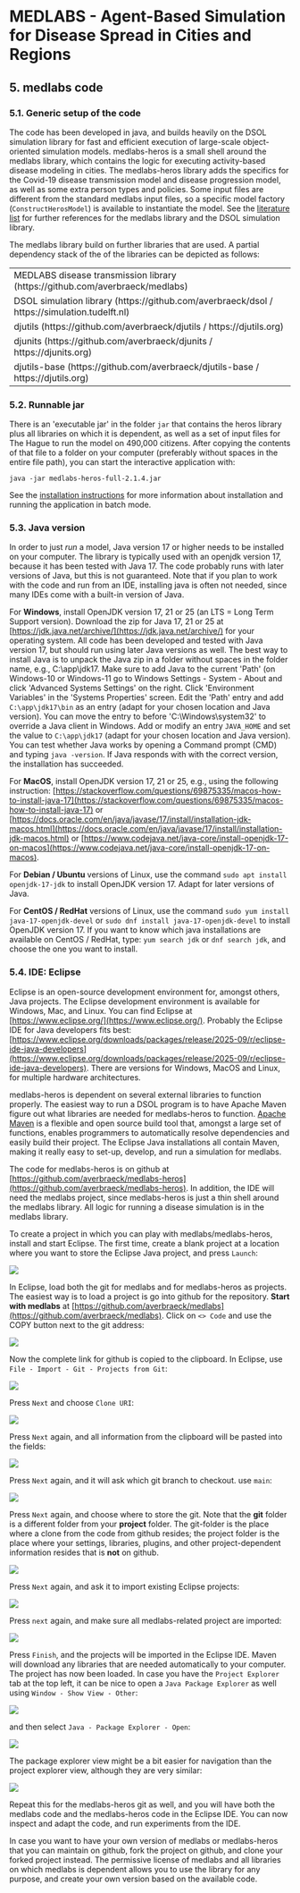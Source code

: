 # MEDLABS - Agent-Based Simulation for Disease Spread in Cities and Regions

## 5. medlabs code

### 5.1. Generic setup of the code

The code has been developed in java, and builds heavily on the DSOL simulation library for fast and efficient execution of large-scale object-oriented simulation models. medlabs-heros is a small shell around the medlabs library, which contains the logic for executing activity-based disease modeling in cities. The medlabs-heros library adds the specifics for the Covid-19 disease transmission model and disease progression model, as well as some extra person types and policies. Some input files are different from the standard medlabs input files, so a specific model factory (`ConstructHerosModel`) is available to instantiate the model. See the [literature list](6-literature.md) for further references for the medlabs library and the DSOL simulation library. 

The medlabs library build on further libraries that are used. A partial dependency stack of the of the libraries can be depicted as follows:

<table>
  <tr><td>MEDLABS disease transmission library (https://github.com/averbraeck/medlabs)</td></tr>
  <tr><td>DSOL simulation library (https://github.com/averbraeck/dsol / https://simulation.tudelft.nl)</td></tr>
  <tr><td>djutils (https://github.com/averbraeck/djutils / https://djutils.org)</td></tr>
  <tr><td>djunits (https://github.com/averbraeck/djunits / https://djunits.org)</td></tr>
  <tr><td>djutils-base (https://github.com/averbraeck/djutils-base / https://djutils.org)</td></tr>
</table>


### 5.2. Runnable jar

There is an 'executable jar' in the folder `jar` that contains the heros library plus all libraries on which it is dependent, as well as a set of input files for The Hague to run the model on 490,000 citizens. After copying the contents of that file to a folder on your computer (preferably without spaces in the entire file path), you can start the interactive application with:

```
java -jar medlabs-heros-full-2.1.4.jar
```

See the [installation instructions](1-install.md) for more information about installation and running the application in batch mode.



### 5.3. Java version

In order to just *run* a model, Java version 17 or higher needs to be installed on your computer. The library is typically used with an openjdk version 17, because it has been tested with Java 17. The code probably runs with later versions of Java, but this is not guaranteed. Note that if you plan to work with the code and run from an IDE, installing java is often not needed, since many IDEs come with a built-in version of Java.

For **Windows**, install OpenJDK version 17, 21 or 25 (an LTS = Long Term Support version). Download the zip for Java 17, 21 or 25 at [https://jdk.java.net/archive/](https://jdk.java.net/archive/) for your operating system. All code has been developed and tested with Java version 17, but should run using later Java versions as well. The best way to install Java is to unpack the Java zip in a folder without spaces in the folder name, e.g., C:\app\jdk17. Make sure to add Java to the current 'Path' (on Windows-10 or Windows-11 go to Windows Settings - System - About and click 'Advanced Systems Settings' on the right. Click 'Environment Variables' in the 'Systems Properties' screen. Edit the 'Path' entry and add `C:\app\jdk17\bin` as an entry (adapt for your chosen location and Java version). You can move the entry to before 'C:\Windows\system32' to override a Java client in Windows. Add or modify an entry `JAVA_HOME` and set the value to `C:\app\jdk17` (adapt for your chosen location and Java version). You can test whether Java works by opening a Command prompt (CMD) and typing `java -version`. If Java responds with with the correct version, the installation has succeeded.

For **MacOS**, install OpenJDK version 17, 21 or 25, e.g., using the following instruction: [https://stackoverflow.com/questions/69875335/macos-how-to-install-java-17](https://stackoverflow.com/questions/69875335/macos-how-to-install-java-17) or [https://docs.oracle.com/en/java/javase/17/install/installation-jdk-macos.html](https://docs.oracle.com/en/java/javase/17/install/installation-jdk-macos.html) or [https://www.codejava.net/java-core/install-openjdk-17-on-macos](https://www.codejava.net/java-core/install-openjdk-17-on-macos).

For **Debian / Ubuntu** versions of Linux, use the command `sudo apt install openjdk-17-jdk` to install OpenJDK version 17. Adapt for later versions of Java.

For **CentOS / RedHat** versions of Linux, use the command `sudo yum install java-17-openjdk-devel` or `sudo dnf install java-17-openjdk-devel` to install OpenJDK version 17. If you want to know which java installations are available on CentOS / RedHat, type: `yum search jdk` or `dnf search jdk`, and choose the one you want to install.


### 5.4. IDE: Eclipse

Eclipse is an open-source development environment for, amongst others, Java projects. The Eclipse development environment is available for Windows, Mac, and Linux. You can find Eclipse at [https://www.eclipse.org/](https://www.eclipse.org/). Probably the Eclipse IDE for Java developers fits best: [https://www.eclipse.org/downloads/packages/release/2025-09/r/eclipse-ide-java-developers](https://www.eclipse.org/downloads/packages/release/2025-09/r/eclipse-ide-java-developers). There are versions for Windows, MacOS and Linux, for multiple hardware architectures.

medlabs-heros is dependent on several external libraries to function properly. The easiest way to run a DSOL program is to have Apache Maven figure out what libraries are needed for medlabs-heros to function. [Apache Maven](https://maven.apache.org/) is a flexible and open source build tool that, amongst a large set of functions, enables programmers to automatically resolve dependencies and easily build their project. The Eclipse Java installations all contain Maven, making it really easy to set-up, develop, and run a simulation for medlabs. 

The code for medlabs-heros is on github at [https://github.com/averbraeck/medlabs-heros](https://github.com/averbraeck/medlabs-heros). In addition, the IDE will need the medlabs project, since medlabs-heros is just a thin shell around the medlabs library. All logic for running a disease simulation is in the medlabs library. 

To create a project in which you can play with medlabs/medlabs-heros, install and start Eclipse. The first time, create a blank project at a location where you want to store the Eclipse Java project, and press `Launch`:

![](images/code-eclipse.png)

In Eclipse, load both the git for medlabs and for medlabs-heros as projects. The easiest way is to load a project is go into github for the repository. **Start with medlabs** at [https://github.com/averbraeck/medlabs](https://github.com/averbraeck/medlabs). Click on `<> Code` and use the COPY button next to the git address:

![](images/code-github.png)

Now the complete link for github is copied to the clipboard. In Eclipse, use `File - Import - Git - Projects from Git`:

![](images/code-import-git.png)

Press `Next` and choose `Clone URI`:

![](images/code-import-git-clone.png)

Press `Next` again, and all information from the clipboard will be pasted into the fields:

![](images/code-import-git-source.png)

Press `Next` again, and it will ask which git branch to checkout. use `main`:

![](images/code-import-git-branch.png)

Press `Next` again, and choose where to store the git. Note that the **git** folder is a different folder from your **project** folder. The git-folder is the place where a clone from the code from github resides; the project folder is the place where your settings, libraries, plugins, and other project-dependent information resides that is **not** on github.

![](images/code-import-git-local.png)

Press `Next` again, and ask it to import existing Eclipse projects:

![](images/code-import-git-import.png)

Press `next` again, and make sure all medlabs-related project are imported:

![](images/code-import-git-import2.png)

Press `Finish`, and the projects will be imported in the Eclipse IDE. Maven will download any libraries that are needed automatically to your computer. The project has now been loaded. In case you have the `Project Explorer` tab at the top left, it can be nice to open a `Java Package Explorer` as well using `Window - Show View - Other`:

![](images/code-package-explorer.png)

and then select `Java - Package Explorer - Open`:

![](images/code-package-explorer2.png)

The package explorer view might be a bit easier for navigation than the project explorer view, although they are very similar:

![](images/code-package-explorer3.png)

Repeat this for the medlabs-heros git as well, and you will have both the medlabs code and the medlabs-heros code in the Eclipse IDE. You can now inspect and adapt the code, and run experiments from the IDE.

In case you want to have your own version of medlabs or medlabs-heros that you can maintain on github, fork the project on github, and clone your forked project instead. The permissive license of medlabs and all libraries on which medlabs is dependent allows you to use the library for any purpose, and create your own version based on the available code.
